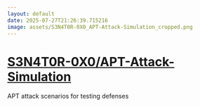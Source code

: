 ```yaml
---
layout: default
date: 2025-07-27T21:26:39.715216
image: assets/S3N4T0R-0X0_APT-Attack-Simulation_cropped.png
---
```


# [S3N4T0R-0X0/APT-Attack-Simulation](https://github.com/S3N4T0R-0X0/APT-Attack-Simulation)

APT attack scenarios for testing defenses
